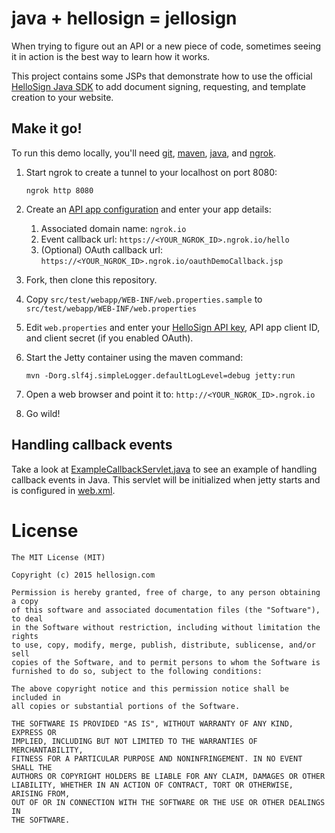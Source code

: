 # java + hellosign = jellosign
When trying to figure out an API or a new piece of code, sometimes seeing it in action is the best way to learn how it works.

This project contains some JSPs that demonstrate how to use the official [HelloSign Java SDK](https://github.com/HelloFax/hellosign-java-sdk) to add document signing, requesting, and template creation to your website.

## Make it go!
To run this demo locally, you'll need [git](https://git-scm.com/), [maven](https://maven.apache.org/),  [java](http://www.oracle.com/technetwork/java/javase/downloads/index.html), and [ngrok](https://ngrok.com/).

1. Start ngrok to create a tunnel to your localhost on port 8080:

    ```
    ngrok http 8080
    ```

1. Create an [API app configuration](https://www.hellosign.com/oauth/createAppForm) and enter your app details:
    1. Associated domain name: `ngrok.io`
    1. Event callback url: `https://<YOUR_NGROK_ID>.ngrok.io/hello`
    1. (Optional) OAuth callback url: `https://<YOUR_NGROK_ID>.ngrok.io/oauthDemoCallback.jsp`

1. Fork, then clone this repository.

1. Copy `src/test/webapp/WEB-INF/web.properties.sample` to  `src/test/webapp/WEB-INF/web.properties`

1. Edit `web.properties` and enter your [HelloSign API key](https://www.hellosign.com/home/myAccount#api), API app client ID, and client secret (if you enabled OAuth).

1. Start the Jetty container using the maven command:

    ```
    mvn -Dorg.slf4j.simpleLogger.defaultLogLevel=debug jetty:run
    ```

1. Open a web browser and point it to: `http://<YOUR_NGROK_ID>.ngrok.io`

1. Go wild!

## Handling callback events
Take a look at  [ExampleCallbackServlet.java](ExampleCallbackServlet.java) to see an example of handling callback events in Java. This servlet will be initialized when jetty starts and is configured in [web.xml](web.xml).

# License
```
The MIT License (MIT)

Copyright (c) 2015 hellosign.com

Permission is hereby granted, free of charge, to any person obtaining a copy
of this software and associated documentation files (the "Software"), to deal
in the Software without restriction, including without limitation the rights
to use, copy, modify, merge, publish, distribute, sublicense, and/or sell
copies of the Software, and to permit persons to whom the Software is
furnished to do so, subject to the following conditions:

The above copyright notice and this permission notice shall be included in
all copies or substantial portions of the Software.

THE SOFTWARE IS PROVIDED "AS IS", WITHOUT WARRANTY OF ANY KIND, EXPRESS OR
IMPLIED, INCLUDING BUT NOT LIMITED TO THE WARRANTIES OF MERCHANTABILITY,
FITNESS FOR A PARTICULAR PURPOSE AND NONINFRINGEMENT. IN NO EVENT SHALL THE
AUTHORS OR COPYRIGHT HOLDERS BE LIABLE FOR ANY CLAIM, DAMAGES OR OTHER
LIABILITY, WHETHER IN AN ACTION OF CONTRACT, TORT OR OTHERWISE, ARISING FROM,
OUT OF OR IN CONNECTION WITH THE SOFTWARE OR THE USE OR OTHER DEALINGS IN
THE SOFTWARE.
```
